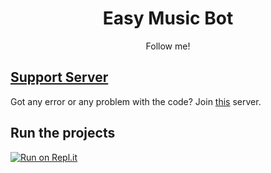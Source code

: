 <h1 align="center"> Easy Music Bot </h1>


<p align="center">Follow me!</p>

## [Support Server](https://discord.gg/a9SHDpD)

Got any error or any problem with the code? Join [this](https://discord.gg/a9SHDpD) server.

## Run the projects

[![Run on Repl.it](https://github.com/DavidCavallaro/Wumps-Remodel/blob/main/replit.PNG?raw=true)](https://repl.it/github/1526374/Wumps-Remodel)

